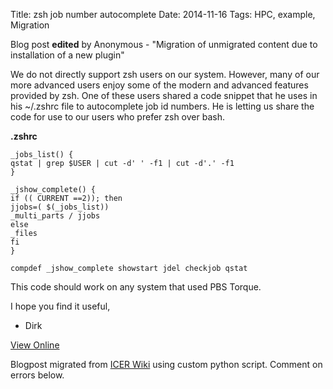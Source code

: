 Title: zsh job number autocomplete
Date: 2014-11-16
Tags: HPC, example, Migration

Blog post **edited** by Anonymous \- "Migration of unmigrated content due to
installation of a new plugin"

We do not directly support zsh users on our system. However, many of our more
advanced users enjoy some of the modern and advanced features provided by zsh.
One of these users shared a code snippet that he uses in his ~/.zshrc file to
autocomplete job id numbers. He is letting us share the code for use to our
users who prefer zsh over bash.

 **.zshrc**



    _jobs_list() {
    qstat | grep $USER | cut -d' ' -f1 | cut -d'.' -f1
    }

    _jshow_complete() {
    if (( CURRENT ==2)); then
    jjobs=( $(_jobs_list))
    _multi_parts / jjobs
    else
    _files
    fi
    }
    
    compdef _jshow_complete showstart jdel checkjob qstat

This code should work on any system that used PBS Torque.

I hope you find it useful,

  * Dirk

[View
Online](https://wiki.hpcc.msu.edu/display/~colbrydi@msu.edu/2014/11/16/zsh+job+number+autocomplete)

Blogpost migrated from [ICER Wiki](https://wiki.hpcc.msu.edu/display/~colbrydi@msu.edu/2014/11/16/zsh+job+number+autocomplete) using custom python script. Comment on errors below.
